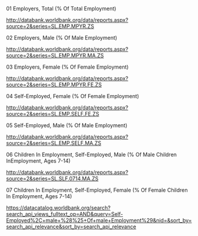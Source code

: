 01 
Employers, Total (% Of Total Employment)

http://databank.worldbank.org/data/reports.aspx?source=2&series=SL.EMP.MPYR.ZS

02
Employers, Male (% Of Male Employment)

http://databank.worldbank.org/data/reports.aspx?source=2&series=SL.EMP.MPYR.MA.ZS

03
Employers, Female (% Of Female Employment)

http://databank.worldbank.org/data/reports.aspx?source=2&series=SL.EMP.MPYR.FE.ZS

04
Self-Employed, Female (% Of Female Employment)

http://databank.worldbank.org/data/reports.aspx?source=2&series=SL.EMP.SELF.FE.ZS

05
Self-Employed, Male (% Of Male Employment)

http://databank.worldbank.org/data/reports.aspx?source=2&series=SL.EMP.SELF.MA.ZS

06
Children In Employment, Self-Employed, Male (% Of Male Children InEmployment, Ages 7-14)

http://databank.worldbank.org/data/reports.aspx?source=2&series=SL.SLF.0714.MA.ZS

07
Children In Employment, Self-Employed, Female (% Of Female Children In Employment, Ages 7-14)

https://datacatalog.worldbank.org/search?search_api_views_fulltext_op=AND&query=Self-Employed%2C+male+%28%25+Of+male+Employment%29&nid=&sort_by=search_api_relevance&sort_by=search_api_relevance
